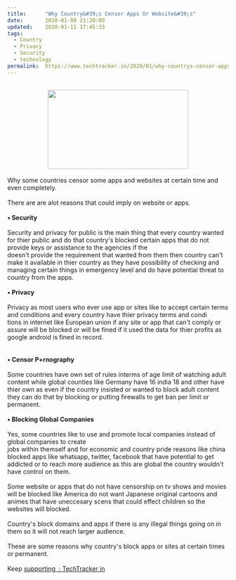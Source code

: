 ```yaml
---
title:		"Why Country&#39;s Censor Apps Or Website&#39;s"
date:		2020-01-09 21:20:00
updated:	2020-01-11 17:45:33
tags: 
  - Country
  - Privacy
  - Security
  - technology	
permalink:	https://www.techtracker.in/2020/01/why-countrys-censor-apps-or-websites.html
---
```


<div dir="ltr" style="text-align: left;" trbidi="on">
<div>
<div class="separator" style="clear: both; text-align: center;">
</div>
<div class="separator" style="clear: both; text-align: center;">
</div>
<div class="separator" style="clear: both; text-align: center;">
<br></div>
<div class="separator" style="clear: both; text-align: center;">
<a href="https://lh3.googleusercontent.com/-MhkPy21Y8sQ/Xhlfko6MlSI/AAAAAAAAAuI/Z751px0OVQADWJRzFZ97cXtHyP3fcq96wCLcBGAsYHQ/s1600/IMG_20200111_110853_755.jpg" imageanchor="1" style="margin-left: 1em; margin-right: 1em;"><img border="0" data-original-height="720" data-original-width="1280" height="180" src="https://lh3.googleusercontent.com/-MhkPy21Y8sQ/Xhlfko6MlSI/AAAAAAAAAuI/Z751px0OVQADWJRzFZ97cXtHyP3fcq96wCLcBGAsYHQ/s1600/IMG_20200111_110853_755.jpg" width="320"></a></div>
<br></div>
Why some countries censor some apps and websites at certain time and even completely.<br>
<div>
<br></div>
<div>
There are are alot reasons that could imply on website or apps.&nbsp;</div>
<div>
<br></div>
<div>
<b>• Security</b>&nbsp;</div>
<div>
<br></div>
<div>
Security and privacy for public is the main thing that every country wanted for thier public and do that country's blocked certain apps that do not</div>
<div>
provide keys or assistance to the agencies if the</div>
<div>
doesn't provide the requirement that wanted from them then country can't make it available in thier country as they have possibility of checking and managing certain things in emergency level and do have potential threat to country from the apps.</div>
<div>
<br></div>
<div>
<b>• Privacy</b></div>
<div>
<br></div>
<div>
Privacy as most users who ever use app or sites like to accept certain terms and conditions and every country have thier privacy terms and condi</div>
<div>
tions in internet like European union if any site or app that can't comply or assure will be blocked or will be fined if it used the data for thier profits as google android is fined in record.</div>
<div>
<br></div>
<div>
<br></div>
<div>
<b>• Censor P+rnography</b></div>
<div>
<br></div>
<div>
Some countries have own set of rules interms of age limit of watching adult content while global counties like Germany have 16 india 18 and other have thier own as even if the country insisted or wanted to block adult content they can do that by blocking or putting firewalls to get ban per limit or permanent.</div>
<div>
<br></div>
<div>
<b>• Blocking Global Companies</b></div>
<div>
<br></div>
<div>
Yes, some countries like to use and promote local companies instead of global companies to create</div>
<div>
jobs within themself and for economic and country pride reasons like china blocked apps like whatsapp, twitter, facebook that have potential to get addicted or to reach more audience as this are global the country wouldn't have control on them.</div>
<div>
<br></div>
<div>
Some website or apps that do not have censorship on tv shows and movies will be blocked like America do not want Japanese original cartoons and animes that have uneccesary scens that could effect children so the websites will blocked.</div>
<div>
<br></div>
<div>
Country's block domains and apps if there is any illegal things going on in them so it will not reach larger audience.</div>
<div>
<br></div>
<div>
These are some reasons why country's block apps or sites at certain times or permanent.</div>
<div>
<br></div>
<div>
Keep <u>supporting&nbsp; : TechTracker in</u></div>
</div>
<!-- no comments on this post -->